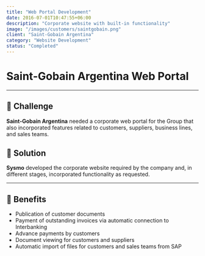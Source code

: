 ```yaml
---
title: "Web Portal Development"
date: 2016-07-01T10:47:55+06:00
description: "Corporate website with built-in functionality"
image: "/images/customers/saintgobain.png"
client: "Saint-Gobain Argentina"
category: "Website Development"
status: "Completed"
---
```

# Saint-Gobain Argentina Web Portal

---

## 🎯 Challenge

**Saint-Gobain Argentina** needed a corporate web portal for the Group that also incorporated features related to customers, suppliers, business lines, and sales teams.

## 🎯 Solution

**Sysmo** developed the corporate website required by the company and, in different stages, incorporated functionality as requested.

---

## 🧩 Benefits

- Publication of customer documents
- Payment of outstanding invoices via automatic connection to Interbanking
- Advance payments by customers
- Document viewing for customers and suppliers
- Automatic import of files for customers and sales teams from SAP
